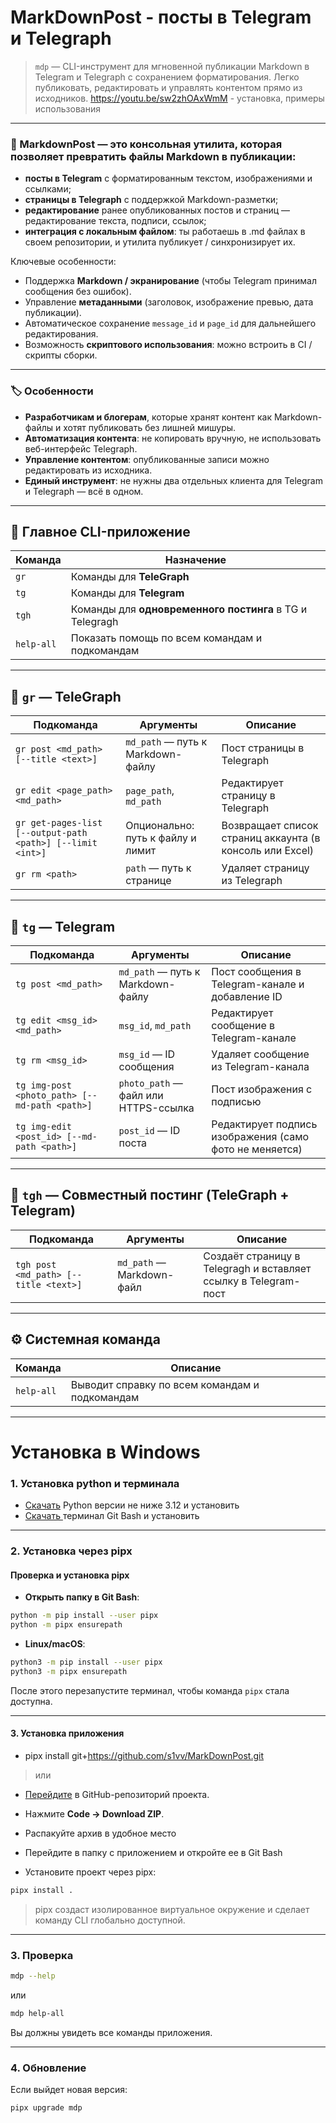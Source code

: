 # MarkDownPost - посты в Telegram и Telegraph

> `mdp` — CLI-инструмент для мгновенной публикации Markdown в Telegram и Telegraph с сохранением форматирования.
> Легко публиковать, редактировать и управлять контентом прямо из исходников.
> https://youtu.be/sw2zhOAxWmM - установка, примеры использования
---

### 🧩 MarkdownPost — это консольная утилита, которая позволяет **превратить файлы Markdown** в публикации:

- **посты в Telegram** с форматированным текстом, изображениями и ссылками;
- **страницы в Telegraph** с поддержкой Markdown-разметки;
- **редактирование** ранее опубликованных постов и страниц — редактирование текста, подписи, ссылок;
- **интеграция с локальным файлом**: ты работаешь в .md файлах в своем репозитории, и утилита публикует / синхронизирует их.

Ключевые особенности:

- Поддержка **Markdown / экранирование** (чтобы Telegram принимал сообщения без ошибок).
- Управление **метаданными** (заголовок, изображение превью, дата публикации).
- Автоматическое сохранение `message_id` и `page_id` для дальнейшего редактирования.
- Возможность **скриптового использования**: можно встроить в CI / скрипты сборки.

---

### 🏷️ Особенности

- **Разработчикам и блогерам**, которые хранят контент как Markdown-файлы и хотят публиковать без лишней мишуры.
- **Автоматизация контента**: не копировать вручную, не использовать веб-интерфейс Telegraph.
- **Управление контентом**: опубликованные записи можно редактировать из исходника.
- **Единый инструмент**: не нужны два отдельных клиента для Telegram и Telegraph — всё в одном.

---

## 📘 Главное CLI-приложение

| Команда    | Назначение                                               |
| ---------- | -------------------------------------------------------- |
| `gr`       | Команды для **TeleGraph**                                |
| `tg`       | Команды для **Telegram**                                 |
| `tgh`      | Команды для **одновременного постинга** в TG и Telegragh |
| `help-all` | Показать помощь по всем командам и подкомандам           |

---

## 🧩 `gr` — TeleGraph

| Подкоманда                                                 | Аргументы                         | Описание                                                 |
| ---------------------------------------------------------- | --------------------------------- | -------------------------------------------------------- |
| `gr post <md_path> [--title <text>]`                       | `md_path` — путь к Markdown-файлу | Пост страницы в Telegraph                                |
| `gr edit <page_path> <md_path>`                            | `page_path`, `md_path`            | Редактирует страницу в Telegraph                         |
| `gr get-pages-list [--output-path <path>] [--limit <int>]` | Опционально: путь к файлу и лимит | Возвращает список страниц аккаунта (в консоль или Excel) |
| `gr rm <path>`                                             | `path` — путь к странице          | Удаляет страницу из Telegraph                            |

---

## 💬 `tg` — Telegram

| Подкоманда                                    | Аргументы                            | Описание                                                |
| --------------------------------------------- | ------------------------------------ | ------------------------------------------------------- |
| `tg post <md_path>`                           | `md_path` — путь к Markdown-файлу    | Пост сообщения в Telegram-канале и добавление ID        |
| `tg edit <msg_id> <md_path>`                  | `msg_id`, `md_path`                  | Редактирует сообщение в Telegram-канале                 |
| `tg rm <msg_id>`                              | `msg_id` — ID сообщения              | Удаляет сообщение из Telegram-канала                    |
| `tg img-post <photo_path> [--md-path <path>]` | `photo_path` — файл или HTTPS-ссылка | Пост изображения с подписью                             |
| `tg img-edit <post_id> [--md-path <path>]`    | `post_id` — ID поста                 | Редактирует подпись изображения (само фото не меняется) |

---

## 🔗 `tgh` — Совместный постинг (TeleGraph + Telegram)

| Подкоманда                            | Аргументы                 | Описание                                                        |
| ------------------------------------- | ------------------------- | --------------------------------------------------------------- |
| `tgh post <md_path> [--title <text>]` | `md_path` — Markdown-файл | Создаёт страницу в Telegragh и вставляет ссылку в Telegram-пост |

---

## ⚙️ Системная команда

| Команда    | Описание                                       |
| ---------- | ---------------------------------------------- |
| `help-all` | Выводит справку по всем командам и подкомандам |

---

# Установка в Windows

### 1. Установка python и терминала

- [Скачать](https://www.python.org/ftp/python/3.12.3/python-3.12.3-amd64.exe "версия 3.12.3 64 bit") Python версии не ниже 3.12 и установить
- [Скачать ](https://git-scm.com/downloads/win) терминал Git Bash и установить

---

### 2. Установка через pipx

#### Проверка и установка pipx

- **Открыть папку в Git Bash**:

```bash
python -m pip install --user pipx
python -m pipx ensurepath
```

- **Linux/macOS**:

```bash
python3 -m pip install --user pipx
python3 -m pipx ensurepath
```

После этого перезапустите терминал, чтобы команда `pipx` стала доступна.

---

#### 3. Установка приложения
- pipx install git+https://github.com/s1vv/MarkDownPost.git
> или
- [Перейдите](https://github.com/s1vv/MarkDownPost) в GitHub-репозиторий проекта.
- Нажмите **Code → Download ZIP**.
- Распакуйте архив в удобное место
- Перейдите в папку с приложением и откройте ее в Git Bash

- Установите проект через pipx:

```bash
pipx install .
```

> pipx создаст изолированное виртуальное окружение и сделает команду CLI глобально доступной.

---

### 3. Проверка

```bash
mdp --help
```

или

```bash
mdp help-all
```

Вы должны увидеть все команды приложения.

---

### 4. Обновление

Если выйдет новая версия:

```bash
pipx upgrade mdp
```
